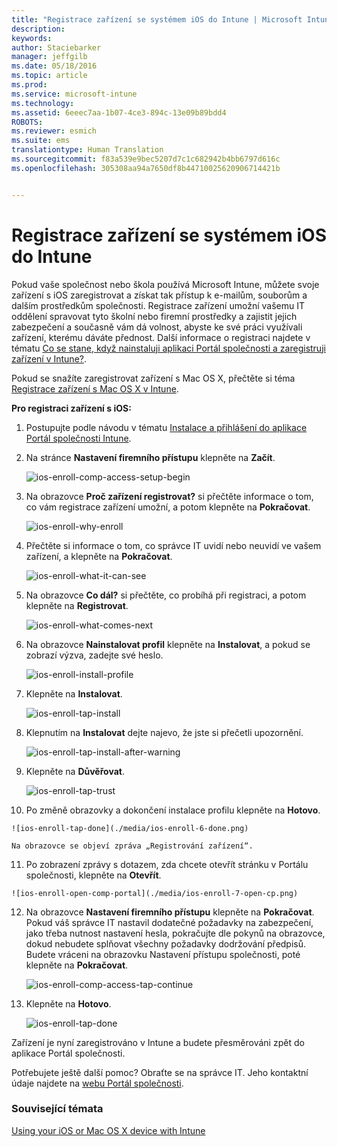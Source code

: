 ```yaml
---
title: "Registrace zařízení se systémem iOS do Intune | Microsoft Intune"
description: 
keywords: 
author: Staciebarker
manager: jeffgilb
ms.date: 05/18/2016
ms.topic: article
ms.prod: 
ms.service: microsoft-intune
ms.technology: 
ms.assetid: 6eeec7aa-1b07-4ce3-894c-13e09b89bdd4
ROBOTS: 
ms.reviewer: esmich
ms.suite: ems
translationtype: Human Translation
ms.sourcegitcommit: f83a539e9bec5207d7c1c682942b4bb6797d616c
ms.openlocfilehash: 305308aa94a7650df8b44710025620906714421b


---
```



# Registrace zařízení se systémem iOS do Intune

Pokud vaše společnost nebo škola používá Microsoft Intune, můžete svoje zařízení s iOS zaregistrovat a získat tak přístup k e-mailům, souborům a dalším prostředkům společnosti. Registrace zařízení umožní vašemu IT oddělení spravovat tyto školní nebo firemní prostředky a zajistit jejich zabezpečení a současně vám dá volnost, abyste ke své práci využívali zařízení, kterému dáváte přednost. Další informace o registraci najdete v tématu [Co se stane, když nainstaluji aplikaci Portál společnosti a zaregistruji zařízení v Intune?](what-happens-if-you-install-the-company-portal-app-and-enroll-your-device-in-intune-ios.md).

Pokud se snažíte zaregistrovat zařízení s Mac OS X, přečtěte si téma [Registrace zařízení s Mac OS X v Intune](enroll-your-device-in-intune-mac-os-x.md).



**Pro registraci zařízení s iOS:**

1.  Postupujte podle návodu v tématu [Instalace a přihlášení do aplikace Portál společnosti Intune](install-and-sign-in-to-the-intune-company-portal-app-ios.md).

2. Na stránce **Nastavení firemního přístupu** klepněte na **Začít**.

    ![ios-enroll-comp-access-setup-begin](./media/ios-enroll-1a-comp-access-setup.png) 

3. Na obrazovce **Proč zařízení registrovat?** si přečtěte informace o tom, co vám registrace zařízení umožní, a potom klepněte na **Pokračovat**.

    ![ios-enroll-why-enroll](./media/ios-enroll-1b-why-enroll.png) 

4. Přečtěte si informace o tom, co správce IT uvidí nebo neuvidí ve vašem zařízení, a klepněte na **Pokračovat**.

    ![ios-enroll-what-it-can-see](./media/ios-enroll-1c-we-care-privacy.png) 

5.  Na obrazovce **Co dál?** si přečtěte, co probíhá při registraci, a potom klepněte na **Registrovat**.

    ![ios-enroll-what-comes-next](./media/ios-enroll-1d-what-comes-next.png) 

6.  Na obrazovce **Nainstalovat profil** klepněte na **Instalovat**, a pokud se zobrazí výzva, zadejte své heslo.

    ![ios-enroll-install-profile](./media/ios-enroll-2-mgt-profile-install.png) 
  
7.  Klepněte na **Instalovat**.

    ![ios-enroll-tap-install](./media/ios-enroll-3-mgt-profile-install-2.png)    

8.  Klepnutím na **Instalovat** dejte najevo, že jste si přečetli upozornění.

    ![ios-enroll-tap-install-after-warning](./media/ios-enroll-4-warning.png) 

9.  Klepněte na **Důvěřovat**.

    ![ios-enroll-tap-trust](./media/ios-enroll-5-trust.png) 

10.  Po změně obrazovky a dokončení instalace profilu klepněte na **Hotovo**.

    ![ios-enroll-tap-done](./media/ios-enroll-6-done.png) 

    Na obrazovce se objeví zpráva „Registrování zařízení“.

11.  Po zobrazení zprávy s dotazem, zda chcete otevřít stránku v Portálu společnosti, klepněte na **Otevřít**.

    ![ios-enroll-open-comp-portal](./media/ios-enroll-7-open-cp.png) 

12. Na obrazovce **Nastavení firemního přístupu** klepněte na **Pokračovat**. Pokud váš správce IT nastavil dodatečné požadavky na zabezpečení, jako třeba nutnost nastavení hesla, pokračujte dle pokynů na obrazovce, dokud nebudete splňovat všechny požadavky dodržování předpisů. Budete vráceni na obrazovku Nastavení přístupu společnosti, poté klepněte na **Pokračovat**.

    ![ios-enroll-comp-access-tap-continue](./media/ios-enroll-8-comp-access-setup-compliance.png) 

13. Klepněte na **Hotovo**. 

    ![ios-enroll-tap-done](./media/ios-enroll-9-comp-access-setup-complete.png) 

Zařízení je nyní zaregistrováno v Intune a budete přesměrováni zpět do aplikace Portál společnosti.

Potřebujete ještě další pomoc? Obraťte se na správce IT. Jeho kontaktní údaje najdete na [webu Portál společnosti](http://portal.manage.microsoft.com).

### Související témata
[Using your iOS or Mac OS X device with Intune](using-your-ios-or-mac-os-x-device-with-intune.md)


<!--HONumber=Jun16_HO4-->


